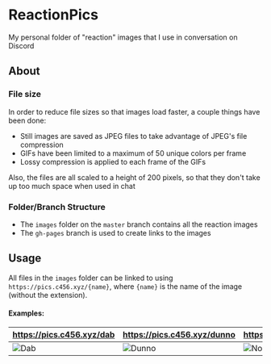 # ReactionPics
My personal folder of "reaction" images that I use in conversation on Discord

## About

### File size
In order to reduce file sizes so that images load faster, a couple things have been done:

- Still images are saved as JPEG files to take advantage of JPEG's file compression
- GIFs have been limited to a maximum of 50 unique colors per frame
- Lossy compression is applied to each frame of the GIFs

Also, the files are all scaled to a height of 200 pixels, so that they don't take up too much space when used in chat

### Folder/Branch Structure
- The `images` folder on the `master` branch contains all the reaction images
- The `gh-pages` branch is used to create links to the images

## Usage
All files in the `images` folder can be linked to using `https://pics.c456.xyz/{name}`, where `{name}` is the name of the image (without the extension).

#### Examples:
| <https://pics.c456.xyz/dab>               | <https://pics.c456.xyz/dunno>                   | <https://pics.c456.xyz/no>             |
|:------------------------------------------|:------------------------------------------------|:---------------------------------------|
| ![Dab](https://pics.c456.xyz/dab/dab.jpg) | ![Dunno](https://pics.c456.xyz/dunno/dunno.gif) | ![No](https://pics.c456.xyz/no/no.jpg) |
